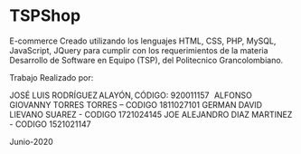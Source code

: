 # TSPShop
E-commerce Creado utilizando los lenguajes HTML, CSS, PHP, MySQL, JavaScript, JQuery para cumplir con los requerimientos de la materia Desarrollo de Software en Equipo (TSP), del Politecnico Grancolombiano.

Trabajo Realizado por:

JOSÉ LUIS RODRÍGUEZ ALAYÓN, CÓDIGO: 920011157   
ALFONSO GIOVANNY TORRES TORRES – CODIGO 1811027101
GERMAN DAVID LIEVANO SUAREZ - CODIGO 1721024145
JOE ALEJANDRO DIAZ MARTINEZ - CODIGO 1521021147 

Junio-2020